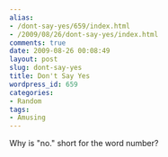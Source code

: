 ```yaml
---
alias:
- /dont-say-yes/659/index.html
- /2009/08/26/dont-say-yes/index.html
comments: true
date: 2009-08-26 00:08:49
layout: post
slug: dont-say-yes
title: Don't Say Yes
wordpress_id: 659
categories:
- Random
tags:
- Amusing
---
```


Why is "no." short for the word number?
